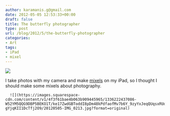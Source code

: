 ```yaml
---
author: karamanis.g@gmail.com
date: 2012-05-05 12:53:33+00:00
draft: false
title: The butterfly photographer
type: post
url: /blog/2012/5/the-butterfly-photographer
categories:
- Art
tags:
- iPad
- mixel
---
```


![](https://images.squarespace-cdn.com/content/v1/4f3f61bae4b063b909445965/1336222417786-PJDUKTGZ4UX9J4KF2N72/ke17ZwdGBToddI8pDm48kPdfaofMv7b6Y_9zyYxJeqQUqsxRUqqbr1mOJYKfIPR7LoDQ9mXPOjoJoqy81S2I8N_N4V1vUb5AoIIIbLZhVYxCRW4BPu10St3TBAUQYVKcJHnCRAVkkE1XLJLqqUrfp3iP2Cy1R2MkdR997iWSuXO0q3V-gYjqKII1DcTfj2O9/20120430-IMG_0152.jpg?format=original)

  



I take photos with my camera and make [mixels](http://mixel.by/georgios-karamanis-1/) on my iPad, so I thought I should make some mixels about photography.


  
      ![](https://images.squarespace-cdn.com/content/v1/4f3f61bae4b063b909445965/1336222437086-W52YM5QQG9DBP5BEKO1T/ke17ZwdGBToddI8pDm48kPdfaofMv7b6Y_9zyYxJeqQUqsxRUqqbr1mOJYKfIPR7LoDQ9mXPOjoJoqy81S2I8N_N4V1vUb5AoIIIbLZhVYxCRW4BPu10St3TBAUQYVKcJHnCRAVkkE1XLJLqqUrfp3iP2Cy1R2MkdR997iWSuXO0q3V-gYjqKII1DcTfj2O9/20120505-IMG_0213.jpg?format=original)

